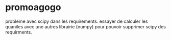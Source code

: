 # promoagogo

probleme avec scipy dans les requirements. essayer de calculer les quaniles avec une autres librairie (numpy) pour pouvoir supprimer scipy des requirments.
